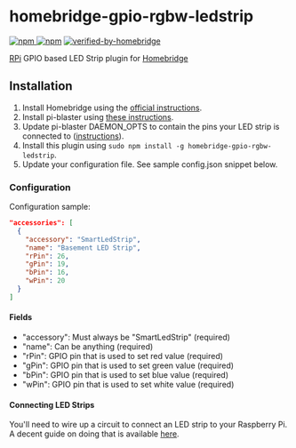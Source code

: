 # homebridge-gpio-rgbw-ledstrip

[![npm](https://img.shields.io/npm/v/homebridge-gpio-rgbw-ledstrip) ![npm](https://img.shields.io/npm/dt/homebridge-gpio-rgbw-ledstrip)](https://www.npmjs.com/package/homebridge-gpio-rgbw-ledstrip) [![verified-by-homebridge](https://badgen.net/badge/homebridge/verified/purple)](https://github.com/homebridge/homebridge/wiki/Verified-Plugins)

[RPi](https://www.raspberrypi.org) GPIO based LED Strip plugin for [Homebridge](https://github.com/nfarina/homebridge)

## Installation

1. Install Homebridge using the [official instructions](https://github.com/homebridge/homebridge/wiki).
2. Install pi-blaster using [these instructions](https://github.com/sarfata/pi-blaster#how-to-install).
3. Update pi-blaster DAEMON\_OPTS to contain the pins your LED strip is connected to ([instructions](https://github.com/sarfata/pi-blaster#warnings-and-other-caveats)).
4. Install this plugin using `sudo npm install -g homebridge-gpio-rgbw-ledstrip`.
5. Update your configuration file. See sample config.json snippet below.

### Configuration

Configuration sample:

```json
"accessories": [
  {
    "accessory": "SmartLedStrip",
    "name": "Basement LED Strip",
    "rPin": 26,
    "gPin": 19,
    "bPin": 16,
    "wPin": 20
  }
]
```

#### Fields

* "accessory": Must always be "SmartLedStrip" (required)
* "name": Can be anything (required)
* "rPin": GPIO pin that is used to set red value (required)
* "gPin": GPIO pin that is used to set green value (required)
* "bPin": GPIO pin that is used to set blue value (required)
* "wPin": GPIO pin that is used to set white value (required)

#### Connecting LED Strips

You'll need to wire up a circuit to connect an LED strip to your Raspberry Pi. A decent guide on doing that is available [here](https://dordnung.de/raspberrypi-ledstrip/).
